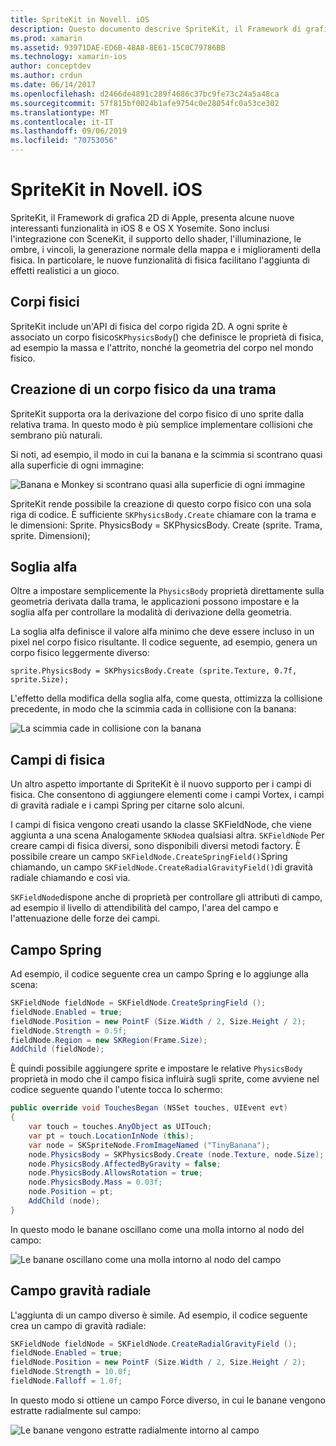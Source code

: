 ```yaml
---
title: SpriteKit in Novell. iOS
description: Questo documento descrive SpriteKit, il Framework di grafica 2D di Apple che si integra con SceneKit, incorpora la fisica e l'animazione, include il supporto per l'illuminazione e l'ombreggiatura e altro ancora. SpriteKit può essere usato per creare giochi 2D.
ms.prod: xamarin
ms.assetid: 93971DAE-ED6B-48A8-8E61-15C0C79786BB
ms.technology: xamarin-ios
author: conceptdev
ms.author: crdun
ms.date: 06/14/2017
ms.openlocfilehash: d2466de4891c289f4686c37bc9fe73c24a5a48ca
ms.sourcegitcommit: 57f815bf0024b1afe9754c0e28054fc0a53ce302
ms.translationtype: MT
ms.contentlocale: it-IT
ms.lasthandoff: 09/06/2019
ms.locfileid: "70753056"
---
```

# <a name="spritekit-in-xamarinios"></a>SpriteKit in Novell. iOS

SpriteKit, il Framework di grafica 2D di Apple, presenta alcune nuove interessanti funzionalità in iOS 8 e OS X Yosemite. Sono inclusi l'integrazione con SceneKit, il supporto dello shader, l'illuminazione, le ombre, i vincoli, la generazione normale della mappa e i miglioramenti della fisica. In particolare, le nuove funzionalità di fisica facilitano l'aggiunta di effetti realistici a un gioco.

## <a name="physics-bodies"></a>Corpi fisici

SpriteKit include un'API di fisica del corpo rigida 2D. A ogni sprite è associato un corpo fisico`SKPhysicsBody`() che definisce le proprietà di fisica, ad esempio la massa e l'attrito, nonché la geometria del corpo nel mondo fisico.

## <a name="creating-a-physics-body-from-a-texture"></a>Creazione di un corpo fisico da una trama
SpriteKit supporta ora la derivazione del corpo fisico di uno sprite dalla relativa trama. In questo modo è più semplice implementare collisioni che sembrano più naturali.

Si noti, ad esempio, il modo in cui la banana e la scimmia si scontrano quasi alla superficie di ogni immagine:

![](spritekit-images/image13.png "Banana e Monkey si scontrano quasi alla superficie di ogni immagine")

SpriteKit rende possibile la creazione di questo corpo fisico con una sola riga di codice. È sufficiente `SKPhysicsBody.Create` chiamare con la trama e le dimensioni: Sprite. PhysicsBody = SKPhysicsBody. Create (sprite. Trama, sprite. Dimensioni);

## <a name="alpha-threshold"></a>Soglia alfa

Oltre a impostare semplicemente la `PhysicsBody` proprietà direttamente sulla geometria derivata dalla trama, le applicazioni possono impostare e la soglia alfa per controllare la modalità di derivazione della geometria. 

La soglia alfa definisce il valore alfa minimo che deve essere incluso in un pixel nel corpo fisico risultante. Il codice seguente, ad esempio, genera un corpo fisico leggermente diverso:

```chsarp
sprite.PhysicsBody = SKPhysicsBody.Create (sprite.Texture, 0.7f, sprite.Size);
```

L'effetto della modifica della soglia alfa, come questa, ottimizza la collisione precedente, in modo che la scimmia cada in collisione con la banana:

![](spritekit-images/image14.png "La scimmia cade in collisione con la banana")

## <a name="physics-fields"></a>Campi di fisica

Un altro aspetto importante di SpriteKit è il nuovo supporto per i campi di fisica. Che consentono di aggiungere elementi come i campi Vortex, i campi di gravità radiale e i campi Spring per citarne solo alcuni.

I campi di fisica vengono creati usando la classe SKFieldNode, che viene aggiunta a una scena Analogamente `SKNode`a qualsiasi altra. `SKFieldNode` Per creare campi di fisica diversi, sono disponibili diversi metodi factory. È possibile creare un campo `SKFieldNode.CreateSpringField()`Spring chiamando, un campo `SKFieldNode.CreateRadialGravityField()`di gravità radiale chiamando e così via.

`SKFieldNode`dispone anche di proprietà per controllare gli attributi di campo, ad esempio il livello di attendibilità del campo, l'area del campo e l'attenuazione delle forze dei campi.

## <a name="spring-field"></a>Campo Spring

Ad esempio, il codice seguente crea un campo Spring e lo aggiunge alla scena:

```csharp
SKFieldNode fieldNode = SKFieldNode.CreateSpringField ();
fieldNode.Enabled = true;
fieldNode.Position = new PointF (Size.Width / 2, Size.Height / 2);
fieldNode.Strength = 0.5f;
fieldNode.Region = new SKRegion(Frame.Size);
AddChild (fieldNode);
```

È quindi possibile aggiungere sprite e impostare le relative `PhysicsBody` proprietà in modo che il campo fisica influirà sugli sprite, come avviene nel codice seguente quando l'utente tocca lo schermo:

```csharp
public override void TouchesBegan (NSSet touches, UIEvent evt)
{
    var touch = touches.AnyObject as UITouch;
    var pt = touch.LocationInNode (this);
    var node = SKSpriteNode.FromImageNamed ("TinyBanana");
    node.PhysicsBody = SKPhysicsBody.Create (node.Texture, node.Size);
    node.PhysicsBody.AffectedByGravity = false;
    node.PhysicsBody.AllowsRotation = true;
    node.PhysicsBody.Mass = 0.03f;
    node.Position = pt;
    AddChild (node);
}
```

In questo modo le banane oscillano come una molla intorno al nodo del campo:

![](spritekit-images/image15.png "Le banane oscillano come una molla intorno al nodo del campo")

## <a name="radial-gravity-field"></a>Campo gravità radiale

L'aggiunta di un campo diverso è simile. Ad esempio, il codice seguente crea un campo di gravità radiale:

```csharp
SKFieldNode fieldNode = SKFieldNode.CreateRadialGravityField ();
fieldNode.Enabled = true;
fieldNode.Position = new PointF (Size.Width / 2, Size.Height / 2);
fieldNode.Strength = 10.0f;
fieldNode.Falloff = 1.0f;
```

In questo modo si ottiene un campo Force diverso, in cui le banane vengono estratte radialmente sul campo:

![](spritekit-images/image16.png "Le banane vengono estratte radialmente intorno al campo")

